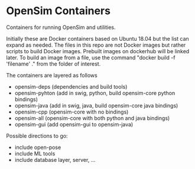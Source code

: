 OpenSim Containers
==================
Containers for running OpenSim and utilities.

Initially these are Docker containers based on Ubuntu 18.04 but the list can expand as needed. 
The files in this repo are not Docker images but rather scripts to build Docker images. Prebuilt images on dockerhub will be linked later.
To build an image from a file, use the command "docker build -f 'filename' ." from the folder of interest.

The containers are layered as follows
- opensim-deps (dependencies and build tools)
- opensim-pyhton (add in swig, python, build opensim-core python bindings)
- opensim-java (add in swig, java, build opensim-core java bindings)
- opensim-cpp (opensim-core with no bindings)
- opensim-all (opensim-core with both python and java bindings)
- opensim-gui (add opensim-gui to opensim-java)

Possible directions to go:
- include open-pose
- include ML tools 
- include database layer, server, ...

